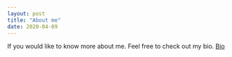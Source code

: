 ```yaml
---
layout: post
title: "About me"
date: 2020-04-09
---
```


If you would like to know more about me. Feel free to check out my bio. [Bio](https://ddhangdd.github.io/about/)
